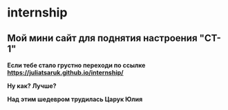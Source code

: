 # internship

## Мой мини сайт для поднятия настроения "CT-1"

**Если тебе стало грустно переходи по ссылке https://juliatsaruk.github.io/internship/**


**Ну как? Лучше?**

**Над этим шедевром трудилась Царук Юлия**
